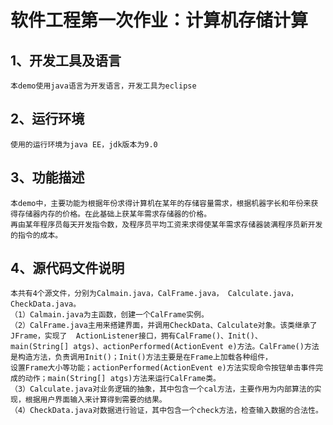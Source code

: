 # 软件工程第一次作业：计算机存储计算 #
## 1、开发工具及语言 ##
    本demo使用java语言为开发语言，开发工具为eclipse
## 2、运行环境 ##
    使用的运行环境为java EE，jdk版本为9.0
## 3、功能描述 ##
    本demo中，主要功能为根据年份求得计算机在某年的存储容量需求，根据机器字长和年份来获得存储器内存的价格。在此基础上获某年需求存储器的价格。  
    再由某年程序员每天开发指令数，及程序员平均工资来求得使某年需求存储器装满程序员新开发的指令的成本。
## 4、源代码文件说明 ##
    本共有4个源文件，分别为Calmain.java，CalFrame.java， Calculate.java，CheckData.java。
    （1）Calmain.java为主函数，创建一个CalFrame实例。  
    （2）CalFrame.java主用来搭建界面，并调用CheckData、Calculate对象。该类继承了JFrame，实现了  ActionListener接口，拥有CalFrame()、Init()、 
    main(String[] atgs)、actionPerformed(ActionEvent e)方法。CalFrame()方法是构造方法，负责调用Init()；Init()方法主要是在Frame上加载各种组件，  
    设置Frame大小等功能；actionPerformed(ActionEvent e)方法实现命令按钮单击事件完成的动作；main(String[] atgs)方法来运行CalFrame类。  
    （3）Calculate.java对业务逻辑的抽象，其中包含一个cal方法，主要作用为内部算法的实现，根据用户界面输入来计算得到需要的结果。  
    （4）CheckData.java对数据进行验证，其中包含一个check方法，检查输入数据的合法性。